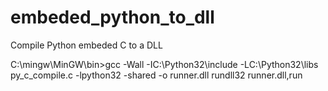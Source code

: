 # embeded_python_to_dll
Compile Python embeded C to a DLL

C:\mingw\MinGW\bin>gcc -Wall -IC:\Python32\include -LC:\Python32\libs  py_c_compile.c -lpython32 -shared -o runner.dll
rundll32 runner.dll,run
